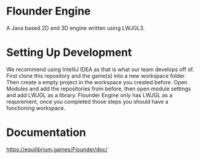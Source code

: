 # Flounder Engine
A Java based 2D and 3D engine written using LWJGL3.

# Setting Up Development
We recommend using IntelliJ IDEA as that is what our team develops off of. 
First clone this repository and the game(s) into a new workspace folder.
Then create a empty project in the workspace you created before.
Open Modules and add the repositories from before, then open module settings and add LWJGL as a library. 
Flounder Engine only has LWJGL as a requirement, once you completed those steps you should have a functioning workspace.

# Documentation
https://equilibrium.games/Flounder/doc/
